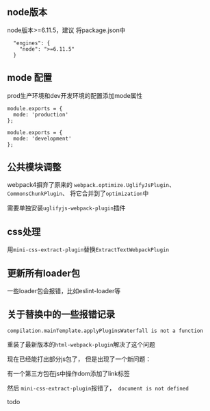 ## node版本
node版本>=6.11.5，建议
将package.json中
```
  "engines": {
    "node": ">=6.11.5" 
  }
```

## mode 配置
prod生产环境和dev开发环境的配置添加mode属性
```$xslt
module.exports = {
  mode: 'production'
};
```

```$xslt
module.exports = {
  mode: 'development'
};
```

## 公共模块调整

webpack4摒弃了原来的
`webpack.optimize.UglifyJsPlugin`、
`CommonsChunkPlugin`、
将它合并到了`optimization`中

需要单独安装`uglifyjs-webpack-plugin`插件

## css处理
用`mini-css-extract-plugin`替换`ExtractTextWebpackPlugin`

## 更新所有loader包
一些loader包会报错，比如eslint-loader等

## 关于替换中的一些报错记录

```
compilation.mainTemplate.applyPluginsWaterfall is not a function
```
重装了最新版本的`html-webpack-plugin`解决了这个问题

现在已经能打出部分js包了， 
但是出现了一个新问题：

有一个第三方包在js中操作dom添加了link标签

然后 `mini-css-extract-plugin`报错了，` document is not defined`

todo